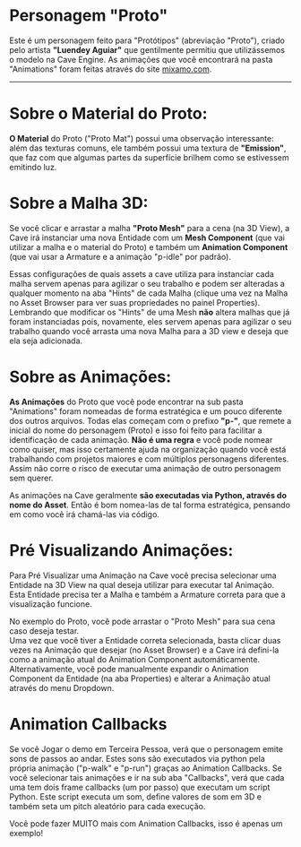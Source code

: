 # Personagem "Proto"
Este é um personagem feito para "Protótipos" (abreviação "Proto"), criado pelo artista **"Luendey Aguiar"** que gentilmente permitiu que utilizássemos o modelo na Cave Engine. As animações que você encontrará na pasta "Animations" foram feitas através do site [mixamo.com](https://www.mixamo.com/#/).

--------

# Sobre o Material do Proto:
**O Material** do Proto ("Proto Mat") possui uma observação interessante: além das texturas comuns, ele também possui uma textura de **"Emission"**, que faz com que algumas partes da superfície brilhem como se estivessem emitindo luz.

# Sobre a Malha 3D:
Se você clicar e arrastar a malha **"Proto Mesh"** para a cena (na 3D View), a Cave irá instanciar uma nova Entidade com um **Mesh Component** (que vai utilizar a malha e o material do Proto) e também um **Animation Component** (que vai usar a Armature e a animação "p-idle" por padrão). 

Essas configurações de quais assets a cave utiliza para instanciar cada malha servem apenas para agilizar o seu trabalho e podem ser alteradas a qualquer momento na aba "Hints" de cada Malha (clique uma vez na Malha no Asset Browser para ver suas propriedades no painel Properties). Lembrando que modificar os "Hints" de uma Mesh **não** altera malhas que já foram instanciadas pois, novamente, eles servem apenas para agilizar o seu trabalho quando você arrasta uma nova Malha para a 3D view e deseja que ela seja adicionada.

# Sobre as Animações:
**As Animações** do Proto que você pode encontrar na sub pasta "Animations" foram nomeadas de forma estratégica e um pouco diferente dos outros arquivos. Todas elas começam com o prefixo **"p-"**, que remete a inicial do nome do personagem (Proto) e isso foi feito para facilitar a identificação de cada animação. **Não é uma regra** e você pode nomear como quiser, mas isso certamente ajuda na organização quando você está trabalhando com projetos maiores e com múltiplos personagens diferentes. Assim não corre o risco de executar uma animação de outro personagem sem querer.

As animações na Cave geralmente **são executadas via Python, através do nome do Asset**. Então é bom nomea-las de tal forma estratégica, pensando em como você irá chamá-las via código.

# Pré Visualizando Animações:
Para Pré Visualizar uma Animação na Cave você precisa selecionar uma Entidade na 3D View na qual deseja utilizar para executar tal Animação. Esta Entidade precisa ter a Malha e também a Armature correta para que a visualização funcione.

<div class="green">
No exemplo do Proto, você pode arrastar o "Proto Mesh" para sua cena caso deseja testar. 
</div>
Uma vez que você tiver a Entidade correta selecionada, basta clicar duas vezes na Animação que desejar (no Asset Browser) e a Cave irá defini-la como a animação atual do Animation Component automáticamente. Alternativamente, você pode manualmente expandir o Animation Component da Entidade (na aba Properties) e alterar a Animação atual através do menu Dropdown.

# Animation Callbacks
Se você Jogar o demo em Terceira Pessoa, verá que o personagem emite sons de passos ao andar. Estes sons são executados via python pela própria animação ("p-walk" e "p-run") graças ao Animation Callbacks. Se você selecionar tais animações e ir na sub aba "Callbacks", verá que cada uma tem dois frame callbacks (um por passo) que executam um script Python. Este script executa um som, define valores de som em 3D e também seta um pitch aleatório para cada execução.

Você pode fazer MUITO mais com Animation Callbacks, isso é apenas um exemplo!